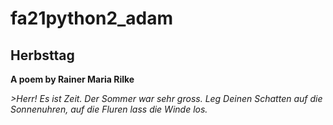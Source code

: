 # fa21python2_adam


## Herbsttag

**A poem by Rainer Maria Rilke**

   *>Herr!  Es ist Zeit.*
    *Der Sommer war sehr gross.*
    *Leg Deinen Schatten auf die Sonnenuhren,*
    *auf die Fluren lass die Winde los.*




